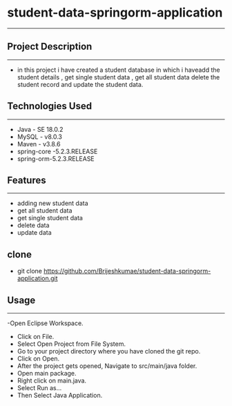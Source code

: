 # student-data-springorm-application

___________________________________________________________________

## Project Description

___________________________________________________________________
- in this project i have created a student database  in which i haveadd the student details , get single student data , get all student data
delete the student record and update the student data.


## Technologies Used

__________________________________________________________________
- Java - SE 18.0.2
- MySQL - v8.0.3
- Maven - v3.8.6
- spring-core -5.2.3.RELEASE
- spring-orm-5.2.3.RELEASE

## Features

__________________________________________________________________________

- adding new student data
- get all student data
- get single student data
- delete data
- update data

## clone
- git clone https://github.com/Brijeshkumae/student-data-springorm-application.git

## Usage
____________________________________________________________________________________________
-Open Eclipse Workspace.

- Click on File.
- Select Open Project from File System.
- Go to your project directory where you have cloned the git repo.
- Click on Open.
- After the project gets opened, Navigate to src/main/java folder.
- Open main package.
- Right click on main.java.
- Select Run as...
- Then Select Java Application.
